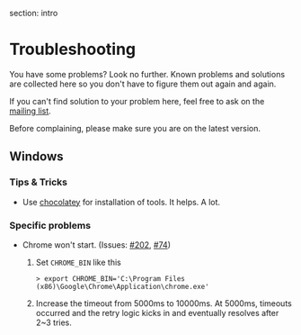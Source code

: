 section: intro

# Troubleshooting

You have some problems? Look no further. Known problems and solutions are collected here so you don't have to figure them out again and again.

If you can't find solution to your problem here, feel free to ask on the [mailing list].

Before complaining, please make sure you are on the latest version.

## Windows

### Tips & Tricks

* Use [chocolatey] for installation of tools. It helps. A lot.

### Specific problems

* Chrome won't start. (Issues: [#202], [#74])

  1. Set `CHROME_BIN` like this
     ```
     > export CHROME_BIN='C:\Program Files (x86)\Google\Chrome\Application\chrome.exe'
     ```
  3. Increase the timeout from 5000ms to 10000ms. At 5000ms, timeouts occurred and the retry logic kicks in and eventually resolves after 2~3 tries.



[#202]: https://github.com/testacular/testacular/issues/202
[#74]: https://github.com/testacular/testacular/issues/74
[chocolatey]: (http://chocolatey.org/)
[mailing list]: https://groups.google.com/forum/#!forum/testacular
